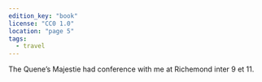```yaml
---
edition_key: "book"
license: "CC0 1.0"
location: "page 5"
tags:
  - travel
---
```

The Quene’s Majestie had conference with me
at Richemond inter 9 et 11.
